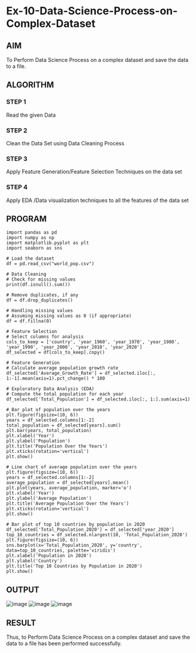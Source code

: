 # Ex-10-Data-Science-Process-on-Complex-Dataset
## AIM 
To Perform Data Science Process on a complex dataset and save the data to a file. 
## ALGORITHM
### STEP 1
Read the given Data
### STEP 2 
Clean the Data Set using Data Cleaning Process 
### STEP 3 
Apply Feature Generation/Feature Selection Techniques on the data set 
### STEP 4 
Apply EDA /Data visualization techniques to all the features of the data set
## PROGRAM
```
import pandas as pd
import numpy as np
import matplotlib.pyplot as plt
import seaborn as sns

# Load the dataset
df = pd.read_csv("world_pop.csv")

# Data Cleaning
# Check for missing values
print(df.isnull().sum())

# Remove duplicates, if any
df = df.drop_duplicates()

# Handling missing values
# Assuming missing values as 0 (if appropriate)
df = df.fillna(0)

# Feature Selection
# Select columns for analysis
cols_to_keep = ['country', 'year_1960', 'year_1970', 'year_1980', 'year_1990', 'year_2000', 'year_2010', 'year_2020']
df_selected = df[cols_to_keep].copy()

# Feature Generation
# Calculate average population growth rate
df_selected['Average_Growth_Rate'] = df_selected.iloc[:, 1:-1].mean(axis=1).pct_change() * 100

# Exploratory Data Analysis (EDA)
# Compute the total population for each year
df_selected['Total_Population'] = df_selected.iloc[:, 1:].sum(axis=1)

# Bar plot of population over the years
plt.figure(figsize=(10, 6))
years = df_selected.columns[1:-2]
total_population = df_selected[years].sum()
plt.bar(years, total_population)
plt.xlabel('Year')
plt.ylabel('Population')
plt.title('Population Over the Years')
plt.xticks(rotation='vertical')
plt.show()

# Line chart of average population over the years
plt.figure(figsize=(10, 6))
years = df_selected.columns[1:-2]
average_population = df_selected[years].mean()
plt.plot(years, average_population, marker='o')
plt.xlabel('Year')
plt.ylabel('Average Population')
plt.title('Average Population Over the Years')
plt.xticks(rotation='vertical')
plt.show()

# Bar plot of top 10 countries by population in 2020
df_selected['Total_Population_2020'] = df_selected['year_2020']
top_10_countries = df_selected.nlargest(10, 'Total_Population_2020')
plt.figure(figsize=(10, 6))
sns.barplot(x='Total_Population_2020', y='country', data=top_10_countries, palette='viridis')
plt.xlabel('Population in 2020')
plt.ylabel('Country')
plt.title('Top 10 Countries by Population in 2020')
plt.show()
```
## OUTPUT
![image](https://github.com/Siddarthan999/Ex-10-Data-Science-Process-on-Complex-Dataset/assets/91734840/866848dd-ee18-4aae-a4a9-685fba21a129)
![image](https://github.com/Siddarthan999/Ex-10-Data-Science-Process-on-Complex-Dataset/assets/91734840/3ef61c01-064c-40db-a8dc-297e7076089c)
![image](https://github.com/Siddarthan999/Ex-10-Data-Science-Process-on-Complex-Dataset/assets/91734840/97515ce7-1d81-4dec-84c6-3c7226fb45dc)

## RESULT
Thus, to Perform Data Science Process on a complex dataset and save the data to a file has been performed successfully.
